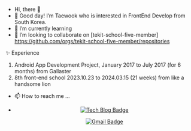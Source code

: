- Hi, there 👋
- 👀 Good day! I’m Taewook who is interested in FrontEnd Develop from South Korea. 
- 🌱 I’m currently learning 
- 💞️ I’m looking to collaborate on [tekit-school-five-member] https://github.com/orgs/tekit-school-five-member/repositories

✨ Experience
1. Android App Development Project, January 2017 to July 2017 (for 6 months) from Gallaster 
2. 8th front-end school  2023.10.23 to 2024.03.15 (21 weeks) from like a handsome lion

- 📫 How to reach me ...

- <div align = center >
	
  [![Tech Blog Badge](http://img.shields.io/badge/-Tech%20blog-black?style=flat-square&logo=github&link=https://zzsza.github.io/)](https://zzsza.github.io/](https://taewook12.com/))
	


  [![Gmail Badge](https://img.shields.io/badge/Gmail-d14836?style=flat-square&logo=Gmail&logoColor=white&link=mailto:taewook1212@gmail.com)](mailto:taewook1212@gmail.com)

</div>
